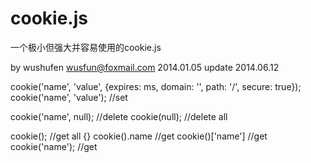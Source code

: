 cookie.js
=========

一个极小但强大并容易使用的cookie.js


by wushufen
wusfun@foxmail.com
2014.01.05
update 2014.06.12




cookie('name', 'value', {expires: ms, domain: '', path: '/', secure: true});
cookie('name', 'value'); //set


cookie('name', null);    //delete
cookie(null);            //delete all


cookie();                //get all {}
cookie().name            //get
cookie()['name']         //get
cookie('name');          //get
